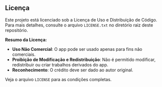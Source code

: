 ## Licença

Este projeto está licenciado sob a Licença de Uso e Distribuição de Código. Para mais detalhes, consulte o arquivo `LICENSE.txt` no diretório raiz deste repositório.

**Resumo da Licença:**

- **Uso Não Comercial**: O app pode ser usado apenas para fins não comerciais.
- **Proibição de Modificação e Redistribuição**: Não é permitido modificar, redistribuir ou criar trabalhos derivados do app.
- **Reconhecimento**: O crédito deve ser dado ao autor original.

Veja o arquivo `LICENSE` para as condições completas.
